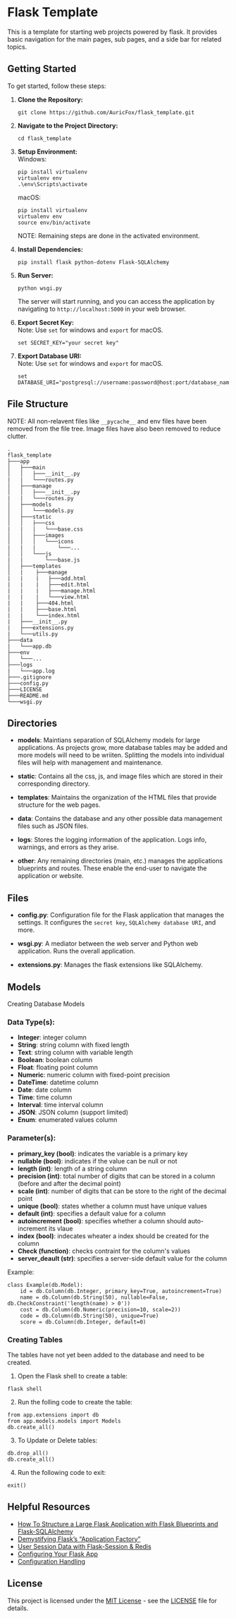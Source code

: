 # Flask Template

This is a template for starting web projects powered by flask. It provides basic navigation for the main pages, sub pages, and a side bar 
for related topics.

## Getting Started

To get started, follow these steps:

1. **Clone the Repository:**
    ```
    git clone https://github.com/AuricFox/flask_template.git
    ```

2. **Navigate to the Project Directory:**
    ```
    cd flask_template
    ```

3. **Setup Environment:**  
    Windows:
    ```
    pip install virtualenv  
    virtualenv env
    .\env\Scripts\activate
    ```  

    macOS:
    ```
    pip install virtualenv  
    virtualenv env
    source env/bin/activate
    ```    

    NOTE: Remaining steps are done in the activated environment.

4. **Install Dependencies:**
    ```
    pip install flask python-dotenv Flask-SQLAlchemy
    ```

5. **Run Server:**
    ```
    python wsgi.py
    ```

    The server will start running, and you can access the application by navigating to `http://localhost:5000` in your web browser.

6. **Export Secret Key:**  
    Note: Use `set` for windows and `export` for macOS.
    ```
    set SECRET_KEY="your secret key"
    ```

7. **Export Database URI:**  
    Note: Use `set` for windows and `export` for macOS.
    ```
    set DATABASE_URI="postgresql://username:password@host:port/database_name"
    ```

## File Structure

NOTE: All non-relavent files like `__pycache__` and env files have been removed from the file tree. Image files 
have also been removed to reduce clutter.

```
.
flask_template
├───app
│   ├───main
│   │   ├───__init__.py
|   |   └───routes.py
│   ├───manage
│   │   ├───__init__.py
|   |   └───routes.py
│   ├───models
│   │   └───models.py
│   ├───static
│   │   ├───css
|   |   |   └───base.css
│   │   ├───images
│   │   │   └───icons
|   |   |       └───...
│   │   └───js
|   |       └───base.js
│   ├───templates
│   |    ├───manage
|   |    |   ├───add.html
|   |    |   ├───edit.html
|   |    |   ├───manage.html
|   |    |   └───view.html
|   |    ├───404.html
|   |    ├───base.html
|   |    └───index.html
|   ├───__init__.py
|   ├───extensions.py
|   └───utils.py
├───data
|   └───app.db
├───env
│   └───...
├───logs
|   └───app.log
├───.gitignore
├───config.py
├───LICENSE
├───README.md
└───wsgi.py
```

## Directories

- **models**: Maintians separation of SQLAlchemy models for large applications. As projects grow, more database tables may be added and more models
will need to be wriiten. Splitting the models into individual files will help with management and maintenance.

- **static**: Contains all the css, js, and image files which are stored in their corresponding directory.

- **templates**: Maintains the organization of the HTML files that provide structure for the web pages.

- **data**: Contains the database and any other possible data management files such as JSON files.

- **logs**: Stores the logging information of the application. Logs info, warnings, and errors as they arise.

- **other**: Any remaining directories (main, etc.) manages the applications blueprints and routes. These enable the end-user to navigate the 
application or website.

## Files

- **config.py**: Configuration file for the Flask application that manages the settings. It configures the `secret key`, `SQLAlchemy database URI`, and more.

- **wsgi.py**: A mediator between the web server and Python web application. Runs the overall application.

- **extensions.py**: Manages the flask extensions like SQLAlchemy.

## Models

Creating Database Models

### Data Type(s):

- **Integer**: integer column
- **String**: string column with fixed length
- **Text**: string column with variable length
- **Boolean**: boolean column
- **Float**: floating point column
- **Numeric**: numeric column with fixed-point precision
- **DateTime**: datetime column
- **Date**: date column
- **Time**: time column
- **Interval**: time interval column
- **JSON**: JSON column (support limited)
- **Enum**: enumerated values column

### Parameter(s):
- **primary_key (bool)**: indicates the variable is a primary key
- **nullable (bool)**: indicates if the value can be null or not
- **length (int)**: length of a string column
- **precision (int)**: total number of digits that can be stored in a column (before and after the decimal point)
- **scale (int)**: number of digits that can be store to the right of the decimal point
- **unique (bool)**: states whether a column must have unique values
- **default (int)**: specifies a default value for a column
- **autoincrement (bool)**: specifies whether a column should auto-increment its vlaue
- **index (bool)**: indecates wheater a index should be created for the column
- **Check (function)**: checks contraint for the column's values
- **server_deault (str)**: specifies a server-side default value for the column

Example:
```
class Example(db.Model):
    id = db.Column(db.Integer, primary_key=True, autoincrement=True)
    name = db.Column(db.String(50), nullable=False, db.CheckConstraint('length(name) > 0'))
    cost = db.Column(db.Numeric(precision=10, scale=2))
    code = db.Column(db.String(50), unique=True)
    score = db.Column(db.Integer, default=0)
```

### Creating Tables

The tables have not yet been added to the database and need to be created.

1. Open the Flask shell to create a table:  
```
flask shell
```

2. Run the folling code to create the table:  
```
from app.extensions import db
from app.models.models import Models
db.create_all()
```

3. To Update or Delete tables:
```
db.drop_all()
db.create_all()
```

4. Run the following code to exit:  
```
exit()
```

## Helpful Resources
- [How To Structure a Large Flask Application with Flask Blueprints and Flask-SQLAlchemy](https://www.digitalocean.com/community/tutorials/how-to-structure-a-large-flask-application-with-flask-blueprints-and-flask-sqlalchemy)
- [Demystifying Flask’s “Application Factory”](https://hackersandslackers.com/flask-application-factory/)  
- [User Session Data with Flask-Session & Redis](https://hackersandslackers.com/flask-user-sessions-and-redis/)  
- [Configuring Your Flask App](https://hackersandslackers.com/configure-flask-applications/)  
- [Configuration Handling](https://flask.palletsprojects.com/en/3.0.x/config/#configuration-handling)

## License

This project is licensed under the [MIT License](https://opensource.org/licenses/MIT) - see the [LICENSE](LICENSE) file for details.